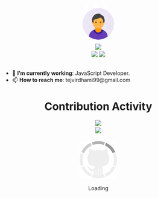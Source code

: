 <html>
    <head />
    <body>
<div>
    <div align="center">
        <img src="user.gif" height="100" width="100" />
    </div>
    <div align="center">
        <img src="https://readme-typing-svg.herokuapp.com?center=true&lines=Hi!+%F0%9F%91%8B++I'm+Tejvir;Software+Developer;JavaScript+Developer;Full-stack+Developer" />
    </div>
    <div align="center">
        <a href="https://www.linkedin.com/in/tejvir-dhami-20b6381a3/"><img
                src="https://img.shields.io/badge/Linkedin-0077b5?style=flat&logo=linkedin" /></a>
        <a href="https://twitter.com/DhamiTejvir">
            <img src="https://img.shields.io/twitter/follow/DhamiTejvir?label=Follow&style=social" />
        </a>
    </div>
    <div align="left">
        <br>
        <ul>
            <li>🌱 <b>I’m currently working</b>: JavaScript Developer.</li>
            <li>📫 <b>How to reach me</b>: tejvirdhami99@gmail.com
            </li>
        </ul>
    </div>
    <div align="center">
        <h1>Contribution Activity</h1>
        <img src="https://github-readme-stats.vercel.app/api?username=tejvirdhami&title_color=6FDA44&text_color=FFFFFF&show_icons=true&icon_color=6FDA44&include_all_commits=true&count_private=true&theme=dark"
            height="200" />
        <br>
        <img src="https://github-readme-streak-stats.herokuapp.com/?user=tejvirdhami&theme=dark&date_format=j%20M%5B%20Y%5D&currStreakLabel=6FDA44&fire=6FDA44&ring=6FDA44"
            height="200" />
        <br>
        <br>
    </div>
    <div align="center">
        <img src="GitHub.gif" height="100" />
        <p>Loading</p>
    </div>
</div>
    </body>
    </html>
